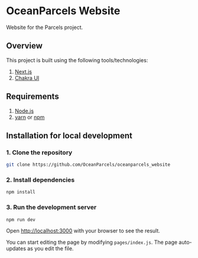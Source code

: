 # OceanParcels Website

Website for the Parcels project.

## Overview

This project is built using the following tools/technologies:

1. [Next.js](https://nextjs.org/)
2. [Chakra UI](https://chakra-ui.com/)

## Requirements

1. [Node.js](https://nodejs.org/)
2. [yarn](https://yarnpkg.com/) or [npm](https://www.npmjs.com/)

## Installation for local development

### 1. Clone the repository

```bash
git clone https://github.com/OceanParcels/oceanparcels_website
```

### 2. Install dependencies

```bash
npm install
```

### 3. Run the development server

```bash
npm run dev
```

Open [http://localhost:3000](http://localhost:3000) with your browser to see the result.

You can start editing the page by modifying `pages/index.js`. The page auto-updates as you edit the file.
